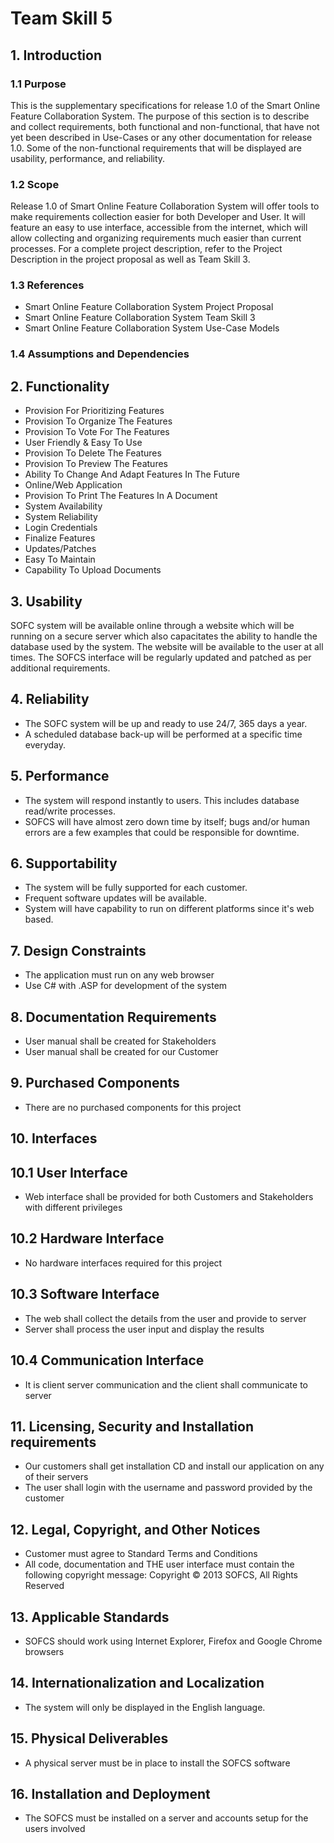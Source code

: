 # Team Skill 5 #

## 1. Introduction ##

### 1.1 Purpose ###

This is the supplementary specifications for release 1.0 of the Smart Online Feature Collaboration System. The purpose of this section is to describe and collect requirements, both functional and non-functional, that have not yet been described in Use-Cases or any other documentation for release 1.0. Some of the non-functional requirements that will be displayed are usability, performance, and reliability.

### 1.2 Scope ###

Release 1.0 of Smart Online Feature Collaboration System will offer tools to make requirements collection easier for both Developer and User. It will feature an easy to use interface, accessible from the internet, which will allow collecting and organizing requirements much easier than current processes. For a complete project description, refer to the Project Description in the project proposal as well as Team Skill 3.

### 1.3 References ###

  * Smart Online Feature Collaboration System Project Proposal
  * Smart Online Feature Collaboration System Team Skill 3
  * Smart Online Feature Collaboration System Use-Case Models

### 1.4 Assumptions and Dependencies ###

## 2. Functionality ##

  * Provision For Prioritizing Features
  * Provision To Organize The Features
  * Provision To Vote For The Features
  * User Friendly & Easy To Use
  * Provision To Delete The Features
  * Provision To Preview The Features
  * Ability To Change And Adapt Features In The Future
  * Online/Web Application
  * Provision To Print The Features In A Document
  * System Availability
  * System Reliability
  * Login Credentials
  * Finalize Features
  * Updates/Patches
  * Easy To Maintain
  * Capability To Upload Documents

## 3. Usability ##

SOFC system will be available online through a website which will be running on a secure server which also capacitates the ability to handle the database used by the system. The website will be available to the user at all times. The SOFCS interface will be regularly updated and patched as per additional requirements.

## 4. Reliability ##

  * The SOFC system will be up and ready to use 24/7, 365 days a year.
  * A scheduled database back-up will be performed at a specific time everyday.

## 5. Performance ##

  * The system will respond instantly to users. This includes database read/write processes.
  * SOFCS will have almost zero down time by itself; bugs and/or human errors are a few examples that could be responsible for downtime.

## 6. Supportability ##

  * The system will be fully supported for each customer.
  * Frequent software updates will be available.
  * System will have capability to run on different platforms since it's web based.

## 7. Design Constraints ##

  * The application must run on any web browser
  * Use C# with .ASP for development of the system

## 8. Documentation Requirements ##

  * User manual shall be created for Stakeholders
  * User manual shall be created for our Customer

## 9. Purchased Components ##

  * There are no purchased components for this project

## 10. Interfaces ##

## 10.1 User Interface ##

  * Web interface shall be provided for both Customers and Stakeholders with different privileges

## 10.2 Hardware Interface ##

  * No hardware interfaces required for this project

## 10.3 Software Interface ##

  * The web shall collect the details from the user and provide to server
  * Server shall process the user input and display the results

## 10.4 Communication Interface ##

  * It is client server communication and the client shall communicate to server

## 11. Licensing, Security and Installation requirements ##

  * Our customers shall get installation CD and install our application on any of their servers
  * The user shall login with the username and password provided by the customer

## 12. Legal, Copyright, and Other Notices ##

  * Customer must agree to Standard Terms and Conditions
  * All code, documentation and THE user interface must contain the following copyright message: Copyright © 2013 SOFCS, All Rights Reserved

## 13. Applicable Standards ##

  * SOFCS should work using Internet Explorer, Firefox and Google Chrome browsers

## 14. Internationalization and Localization ##

  * The system will only be displayed in the English language.

## 15. Physical Deliverables ##

  * A physical server must be in place to install the SOFCS software

## 16. Installation and Deployment ##

  * The SOFCS must be installed on a server and accounts setup for the users involved